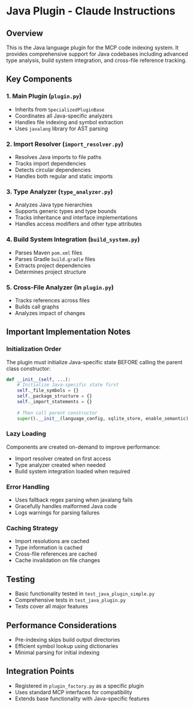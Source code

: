 # Java Plugin - Claude Instructions

## Overview
This is the Java language plugin for the MCP code indexing system. It provides comprehensive support for Java codebases including advanced type analysis, build system integration, and cross-file reference tracking.

## Key Components

### 1. Main Plugin (`plugin.py`)
- Inherits from `SpecializedPluginBase`
- Coordinates all Java-specific analyzers
- Handles file indexing and symbol extraction
- Uses `javalang` library for AST parsing

### 2. Import Resolver (`import_resolver.py`)
- Resolves Java imports to file paths
- Tracks import dependencies
- Detects circular dependencies
- Handles both regular and static imports

### 3. Type Analyzer (`type_analyzer.py`)
- Analyzes Java type hierarchies
- Supports generic types and type bounds
- Tracks inheritance and interface implementations
- Handles access modifiers and other type attributes

### 4. Build System Integration (`build_system.py`)
- Parses Maven `pom.xml` files
- Parses Gradle `build.gradle` files
- Extracts project dependencies
- Determines project structure

### 5. Cross-File Analyzer (in `plugin.py`)
- Tracks references across files
- Builds call graphs
- Analyzes impact of changes

## Important Implementation Notes

### Initialization Order
The plugin must initialize Java-specific state BEFORE calling the parent class constructor:

```python
def __init__(self, ...):
    # Initialize Java-specific state first
    self._file_symbols = {}
    self._package_structure = {}
    self._import_statements = {}
    
    # Then call parent constructor
    super().__init__(language_config, sqlite_store, enable_semantic)
```

### Lazy Loading
Components are created on-demand to improve performance:
- Import resolver created on first access
- Type analyzer created when needed
- Build system integration loaded when required

### Error Handling
- Uses fallback regex parsing when javalang fails
- Gracefully handles malformed Java code
- Logs warnings for parsing failures

### Caching Strategy
- Import resolutions are cached
- Type information is cached
- Cross-file references are cached
- Cache invalidation on file changes

## Testing
- Basic functionality tested in `test_java_plugin_simple.py`
- Comprehensive tests in `test_java_plugin.py`
- Tests cover all major features

## Performance Considerations
- Pre-indexing skips build output directories
- Efficient symbol lookup using dictionaries
- Minimal parsing for initial indexing

## Integration Points
- Registered in `plugin_factory.py` as a specific plugin
- Uses standard MCP interfaces for compatibility
- Extends base functionality with Java-specific features